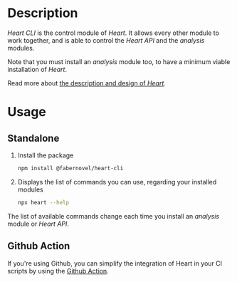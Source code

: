 # Description

_Heart CLI_ is the control module of _Heart_. It allows every other module to
work together, and is able to control the _Heart API_ and the _analysis_
modules.

Note that you must install an _analysis_ module too, to have a minimum viable
installation of _Heart_.

Read more about
[the description and design of _Heart_](https://github.com/faberNovel/heart#readme).

# Usage

## Standalone

1. Install the package

   ```bash
   npm install @fabernovel/heart-cli
   ```

2. Displays the list of commands you can use, regarding your installed modules

   ```bash
   npx heart --help
   ```

The list of available commands change each time you install an _analysis_ module
or _Heart API_.

## Github Action

If you're using Github, you can simplify the integration of Heart in your CI
scripts by using the
[Github Action](https://github.com/marketplace/actions/heart-webpages-evaluation).
